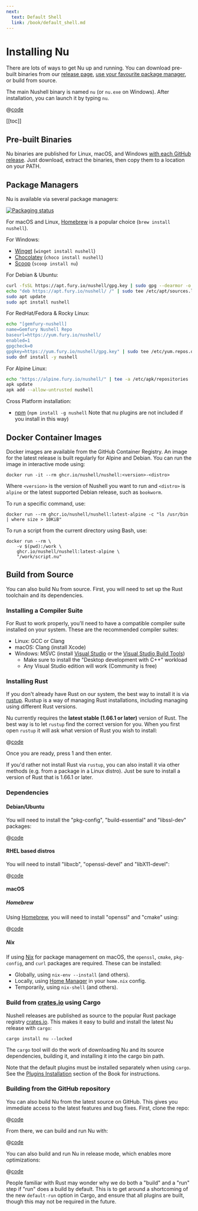 ```yaml
---
next:
  text: Default Shell
  link: /book/default_shell.md
---
```

# Installing Nu

There are lots of ways to get Nu up and running. You can download pre-built binaries from our [release page](https://github.com/nushell/nushell/releases), [use your favourite package manager](https://repology.org/project/nushell/versions), or build from source.

The main Nushell binary is named `nu` (or `nu.exe` on Windows). After installation, you can launch it by typing `nu`.

@[code](@snippets/installation/run_nu.sh)

[[toc]]

## Pre-built Binaries

Nu binaries are published for Linux, macOS, and Windows [with each GitHub release](https://github.com/nushell/nushell/releases). Just download, extract the binaries, then copy them to a location on your PATH.

## Package Managers

Nu is available via several package managers:

[![Packaging status](https://repology.org/badge/vertical-allrepos/nushell.svg)](https://repology.org/project/nushell/versions)

For macOS and Linux, [Homebrew](https://brew.sh/) is a popular choice (`brew install nushell`).

For Windows:

- [Winget](https://docs.microsoft.com/en-us/windows/package-manager/winget/) (`winget install nushell`)
- [Chocolatey](https://chocolatey.org/) (`choco install nushell`)
- [Scoop](https://scoop.sh/) (`scoop install nu`)

For Debian & Ubuntu:

```sh
curl -fsSL https://apt.fury.io/nushell/gpg.key | sudo gpg --dearmor -o /etc/apt/trusted.gpg.d/fury-nushell.gpg
echo "deb https://apt.fury.io/nushell/ /" | sudo tee /etc/apt/sources.list.d/fury.list
sudo apt update
sudo apt install nushell
```

For RedHat/Fedora & Rocky Linux:

```sh
echo "[gemfury-nushell]
name=Gemfury Nushell Repo
baseurl=https://yum.fury.io/nushell/
enabled=1
gpgcheck=0
gpgkey=https://yum.fury.io/nushell/gpg.key" | sudo tee /etc/yum.repos.d/fury-nushell.repo
sudo dnf install -y nushell
```

For Alpine Linux:

```sh
echo "https://alpine.fury.io/nushell/" | tee -a /etc/apk/repositories
apk update
apk add --allow-untrusted nushell
```

Cross Platform installation:

- [npm](https://www.npmjs.com/) (`npm install -g nushell` Note that nu plugins are not included if you install in this way)

## Docker Container Images

Docker images are available from the GitHub Container Registry. An image for the latest release is built regularly
for Alpine and Debian. You can run the image in interactive mode using:

```nu
docker run -it --rm ghcr.io/nushell/nushell:<version>-<distro>
```

Where `<version>` is the version of Nushell you want to run and `<distro>` is `alpine` or the latest supported Debian release, such as `bookworm`.

To run a specific command, use:

```nu
docker run --rm ghcr.io/nushell/nushell:latest-alpine -c "ls /usr/bin | where size > 10KiB"
```

To run a script from the current directory using Bash, use:

```nu
docker run --rm \
    -v $(pwd):/work \
    ghcr.io/nushell/nushell:latest-alpine \
    "/work/script.nu"
```

## Build from Source

You can also build Nu from source. First, you will need to set up the Rust toolchain and its dependencies.

### Installing a Compiler Suite

For Rust to work properly, you'll need to have a compatible compiler suite installed on your system. These are the recommended compiler suites:

- Linux: GCC or Clang
- macOS: Clang (install Xcode)
- Windows: MSVC (install [Visual Studio](https://visualstudio.microsoft.com/vs/community/) or the [Visual Studio Build Tools](https://visualstudio.microsoft.com/downloads/#build-tools-for-visual-studio-2022))
  - Make sure to install the "Desktop development with C++" workload
  - Any Visual Studio edition will work (Community is free)

### Installing Rust

If you don't already have Rust on our system, the best way to install it is via [rustup](https://rustup.rs/). Rustup is a way of managing Rust installations, including managing using different Rust versions.

Nu currently requires the **latest stable (1.66.1 or later)** version of Rust. The best way is to let `rustup` find the correct version for you. When you first open `rustup` it will ask what version of Rust you wish to install:

@[code](@snippets/installation/rustup_choose_rust_version.sh)

Once you are ready, press 1 and then enter.

If you'd rather not install Rust via `rustup`, you can also install it via other methods (e.g. from a package in a Linux distro). Just be sure to install a version of Rust that is 1.66.1 or later.

### Dependencies

#### Debian/Ubuntu

You will need to install the "pkg-config", "build-essential" and "libssl-dev" packages:

@[code](@snippets/installation/install_pkg_config_libssl_dev.sh)

#### RHEL based distros

You will need to install "libxcb", "openssl-devel" and "libX11-devel":

@[code](@snippets/installation/install_rhel_dependencies.sh)

#### macOS

##### Homebrew

Using [Homebrew](https://brew.sh/), you will need to install "openssl" and "cmake" using:

@[code](@snippets/installation/macos_deps.sh)

##### Nix

If using [Nix](https://nixos.org/download/#nix-install-macos) for package management on macOS, the `openssl`, `cmake`, `pkg-config`, and `curl` packages are required. These can be installed:

- Globally, using `nix-env --install` (and others).
- Locally, using [Home Manager](https://github.com/nix-community/home-manager) in your `home.nix` config.
- Temporarily, using `nix-shell` (and others).

### Build from [crates.io](https://crates.io) using Cargo

Nushell releases are published as source to the popular Rust package registry [crates.io](https://crates.io/). This makes it easy to build and install the latest Nu release with `cargo`:

```nu
cargo install nu --locked
```

The `cargo` tool will do the work of downloading Nu and its source dependencies, building it, and installing it into the cargo bin path.

Note that the default plugins must be installed separately when using `cargo`. See the [Plugins Installation](./plugins.html#core-plugins) section of the Book for instructions.

### Building from the GitHub repository

You can also build Nu from the latest source on GitHub. This gives you immediate access to the latest features and bug fixes. First, clone the repo:

@[code](@snippets/installation/git_clone_nu.sh)

From there, we can build and run Nu with:

@[code](@snippets/installation/build_nu_from_source.sh)

You can also build and run Nu in release mode, which enables more optimizations:

@[code](@snippets/installation/build_nu_from_source_release.sh)

People familiar with Rust may wonder why we do both a "build" and a "run" step if "run" does a build by default. This is to get around a shortcoming of the new `default-run` option in Cargo, and ensure that all plugins are built, though this may not be required in the future.
